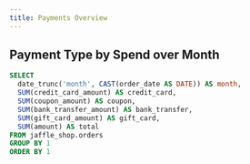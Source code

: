 ```yaml
---
title: Payments Overview
---
```


## Payment Type by Spend over Month
```sql payment_mix
SELECT
  date_trunc('month', CAST(order_date AS DATE)) AS month,
  SUM(credit_card_amount) AS credit_card,
  SUM(coupon_amount) AS coupon,
  SUM(bank_transfer_amount) AS bank_transfer,
  SUM(gift_card_amount) AS gift_card,
  SUM(amount) AS total
FROM jaffle_shop.orders
GROUP BY 1
ORDER BY 1
```

<Chart data={payment_mix}>
  <Bubble 
      y=credit_card
      size=total
  />
  <Bubble 
      y=coupon
      size=total
  />
  <Bubble 
      y=bank_transfer
      size=total
  />
  <Bubble 
      y=gift_card
      size=total
  />
</Chart>
